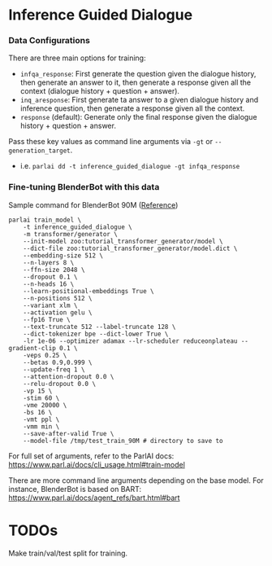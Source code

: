 # Inference Guided Dialogue 

### Data Configurations

There are three main options for training: 

- `infqa_response`: First generate the question given the dialogue history, then generate an answer to it, then generate a response given all the context (dialogue history + question + answer).
- `inq_aresponse`: First generate ta answer to a given dialogue history and inference question, then generate a response given all the context. 
- `response` (default): Generate only the final response given the dialogue history + question + answer. 

Pass these key values as command line arguments via `-gt` or `--generation_target`. 
- i.e. `parlai dd -t inference_guided_dialogue -gt infqa_response` 


### Fine-tuning BlenderBot with this data

Sample command for BlenderBot 90M ([Reference](https://parl.ai/projects/recipes/))
```
parlai train_model \
    -t inference_guided_dialogue \
    -m transformer/generator \
    --init-model zoo:tutorial_transformer_generator/model \
    --dict-file zoo:tutorial_transformer_generator/model.dict \
    --embedding-size 512 \
    --n-layers 8 \
    --ffn-size 2048 \
    --dropout 0.1 \
    --n-heads 16 \
    --learn-positional-embeddings True \
    --n-positions 512 \
    --variant xlm \
    --activation gelu \
    --fp16 True \
    --text-truncate 512 --label-truncate 128 \
    --dict-tokenizer bpe --dict-lower True \
    -lr 1e-06 --optimizer adamax --lr-scheduler reduceonplateau --gradient-clip 0.1 \
    -veps 0.25 \
    --betas 0.9,0.999 \
    --update-freq 1 \
    --attention-dropout 0.0 \
    --relu-dropout 0.0 \
    -vp 15 \
    -stim 60 \
    -vme 20000 \
    -bs 16 \
    -vmt ppl \
    -vmm min \
    --save-after-valid True \
    --model-file /tmp/test_train_90M # directory to save to 
```

For full set of arguments, refer to the ParlAI docs: https://www.parl.ai/docs/cli_usage.html#train-model

There are more command line arguments depending on the base model. For instance, BlenderBot is based on BART: https://www.parl.ai/docs/agent_refs/bart.html#bart 


# TODOs

Make train/val/test split for training. 
